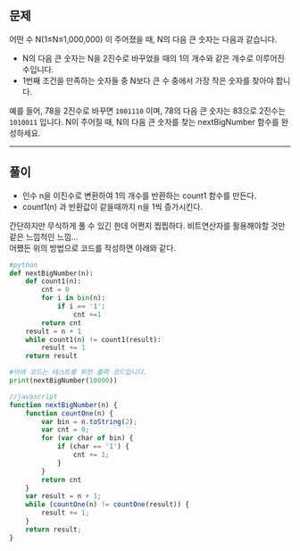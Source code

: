 ## 문제

어떤 수 N(1≤N≤1,000,000) 이 주어졌을 때, N의 다음 큰 숫자는 다음과 같습니다.

* N의 다음 큰 숫자는 N을 2진수로 바꾸었을 때의 1의 개수와 같은 개수로 이루어진 수입니다.
* 1번째 조건을 만족하는 숫자들 중 N보다 큰 수 중에서 가장 작은 숫자를 찾아야 합니다.

예를 들어, 78을 2진수로 바꾸면 `1001110` 이며, 78의 다음 큰 숫자는 83으로 2진수는 `1010011` 입니다.
N이 주어질 때, N의 다음 큰 숫자를 찾는 nextBigNumber 함수를 완성하세요.

---

## 풀이

* 인수 n을 이진수로 변환하여 1의 개수를 반환하는 count1 함수를 만든다.
* count1(n) 과 반환값이 같을때까지 n을 1씩 증가시킨다.

간단하지만 무식하게 풀 수 있긴 한데 어쩐지 찝찝하다. 비트연산자를 활용해야할 것만 같은 느낌적인 느낌...  
어쨌든 위의 방법으로 코드를 작성하면 아래와 같다.

```python
#python
def nextBigNumber(n):
    def count1(n):
        cnt = 0
        for i in bin(n):
            if i == '1':
                cnt +=1
        return cnt
    result = n + 1
    while count1(n) != count1(result):
        result += 1
    return result

#아래 코드는 테스트를 위한 출력 코드입니다.
print(nextBigNumber(10000))
```

```javascript
//javascript
function nextBigNumber(n) {
    function countOne(n) {
        var bin = n.toString(2);
        var cnt = 0;
        for (var char of bin) {
            if (char == '1') {
                cnt += 1;
            }
        }
        return cnt
    }
    var result = n + 1;
    while (countOne(n) != countOne(result)) {
        result += 1;
    }
    return result;
}
```